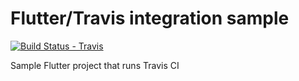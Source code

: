# Flutter/Travis integration sample

[![Build Status - Travis](https://travis-ci.org/yjbanov/flutter_travis_sample.svg?branch=master)](https://travis-ci.org/yjbanov/flutter_travis_sample)

Sample Flutter project that runs Travis CI
